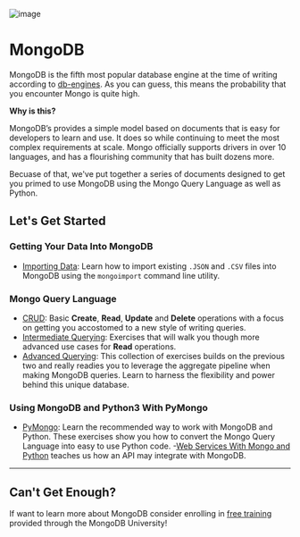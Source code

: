 ![image](https://user-images.githubusercontent.com/38021615/66250308-be901380-e6f5-11e9-90cf-e53c90735e24.png)


# MongoDB
MongoDB is the fifth most popular database engine at the time of writing according to [db-engines](https://db-engines.com/en/ranking_trend).  As you can guess, this means the probability that you encounter Mongo is quite high.

**Why is this?**

MongoDB’s provides a simple model based on documents that is easy for developers to learn and use.  It does so while continuing to meet the most complex requirements at scale.  Mongo officially supports drivers in over 10 languages, and has a flourishing community that has built dozens more.

Becuase of that, we've put together a series of documents designed to get you primed to use MongoDB using the Mongo Query Language as well as Python.


## Let's Get Started

### Getting Your Data Into MongoDB

- [Importing Data](exercises/00_importing-data-into-mongo.md):  Learn how to import existing `.JSON` and `.CSV` files into MongoDB using the `mongoimport` command line utility.

### Mongo Query Language

- [CRUD](exercises/01_basic-mongo-queries.md):  Basic **Create**, **Read**, **Update** and **Delete** operations with a focus on getting you accostomed to a new style of writing queries.
- [Intermediate Querying](exercises/02_intermediate-mongo-queries.md):  Exercises that will walk you though more advanced use cases for **Read** operations.
- [Advanced Querying](exercises/03_advanced-mongo-queries.md):  This collection of exercises builds on the previous two and really readies you to leverage the aggregate pipeline when making MongoDB queries.  Learn to harness the flexibility and power behind this unique database.

### Using MongoDB and Python3 With PyMongo

- [PyMongo](exercises/04_mongo-with-python.md):  Learn the recommended way to work with MongoDB and Python.  These exercises show you how to convert the Mongo Query Language into easy to use Python code.
-[Web Services With Mongo and Python](exercises/05_python-mongo-webservice.md) teaches us how an API may integrate with MongoDB.

---

## Can't Get Enough?
If want to learn more about MongoDB consider enrolling in [free training](https://university.mongodb.com/) provided through the MongoDB University!
